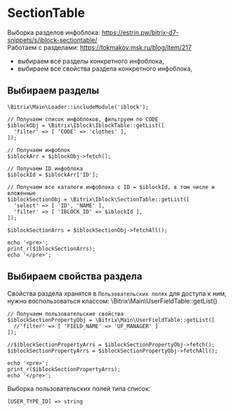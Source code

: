 # SectionTable
Выборка разделов инфоблока: https://estrin.pw/bitrix-d7-snippets/s/iblock-sectiontable/  
Работаем с разделами: https://tokmakov.msk.ru/blog/item/217

- выбираем все разделы конкретного инфоблока,
- выбираем все свойства раздела конкретного инфоблока,

## Выбираем разделы

    \Bitrix\Main\Loader::includeModule('iblock');

    // Получаем список инфоблоков, фильтруем по CODE
    $iblockObj = \Bitrix\Iblock\IblockTable::getList([
      'filter' => [ 'CODE' => 'clothes' ],
    ]);

    // Получаем инфоблок
    $iblockArr = $iblockObj->fetch();

    // Получаем ID инфоблока
    $iblockId = $iblockArr['ID'];

    // Получаем все каталоги инфоблока с ID = $iblockId, в том числе и вложенные
    $iblockSectionObj = \Bitrix\Iblock\SectionTable::getList([
      'select' => [ 'ID', 'NAME' ],
      'filter' => [ 'IBLOCK_ID' => $iblockId ],
    ]);

    $iblockSectionArrs = $iblockSectionObj->fetchAll();

    echo '<pre>';
    print_r($iblockSectionArrs);
    echo '</pre>';

## Выбираем свойства раздела
Свойства раздела хранятся в `Пользовательских полях` для доступа к ним, нужно воспользоваться классом: \Bitrix\Main\UserFieldTable::getList()

    // Получаем пользовательские свойства
    $iblockSectionPropertyObj = \Bitrix\Main\UserFieldTable::getList([
      //'filter' => [ 'FIELD_NAME' => 'UF_MANAGER' ]
    ]);

    //$iblockSectionPropertyArrs = $iblockSectionPropertyObj->fetch();
    $iblockSectionPropertyArrs = $iblockSectionPropertyObj->fetchAll();

    echo '<pre>';
    print_r($iblockSectionPropertyArrs);
    echo '</pre>';

Выборка пользовательских полей типа список:

    [USER_TYPE_ID] => string
